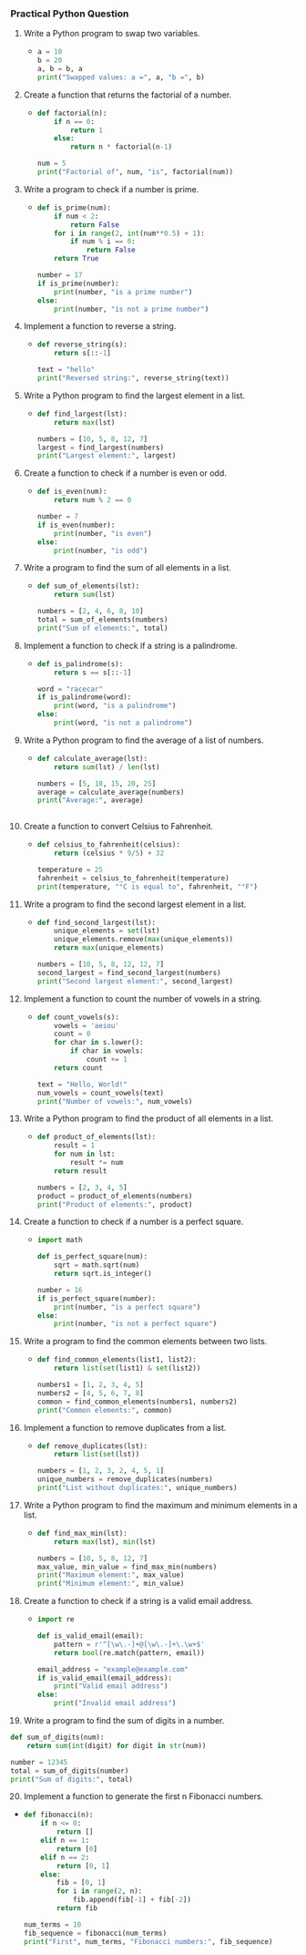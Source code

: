 ### Practical Python Question

1. Write a Python program to swap two variables.
   - ```python
     a = 10
     b = 20
     a, b = b, a
     print("Swapped values: a =", a, "b =", b)
     ```

2. Create a function that returns the factorial of a number.
   - ```python
     def factorial(n):
         if n == 0:
             return 1
         else:
             return n * factorial(n-1)
     
     num = 5
     print("Factorial of", num, "is", factorial(num))
     ```

3. Write a program to check if a number is prime.
   - ```python
     def is_prime(num):
         if num < 2:
             return False
         for i in range(2, int(num**0.5) + 1):
             if num % i == 0:
                 return False
         return True
     
     number = 17
     if is_prime(number):
         print(number, "is a prime number")
     else:
         print(number, "is not a prime number")
     ```

4. Implement a function to reverse a string.
   - ```python
     def reverse_string(s):
         return s[::-1]
     
     text = "hello"
     print("Reversed string:", reverse_string(text))
     ```

5. Write a Python program to find the largest element in a list.
   - ```python
     def find_largest(lst):
         return max(lst)
     
     numbers = [10, 5, 8, 12, 7]
     largest = find_largest(numbers)
     print("Largest element:", largest)
     

6. Create a function to check if a number is even or odd.
   - ```python
     def is_even(num):
         return num % 2 == 0
     
     number = 7
     if is_even(number):
         print(number, "is even")
     else:
         print(number, "is odd")
     ```

7. Write a program to find the sum of all elements in a list.
   - ```python
     def sum_of_elements(lst):
         return sum(lst)
     
     numbers = [2, 4, 6, 8, 10]
     total = sum_of_elements(numbers)
     print("Sum of elements:", total)
     

8. Implement a function to check if a string is a palindrome.
   - ```python
     def is_palindrome(s):
         return s == s[::-1]
     
     word = "racecar"
     if is_palindrome(word):
         print(word, "is a palindrome")
     else:
         print(word, "is not a palindrome")
     ```

9. Write a Python program to find the average of a list of numbers.
   - ```python
     def calculate_average(lst):
         return sum(lst) / len(lst)
     
     numbers = [5, 10, 15, 20, 25]
     average = calculate_average(numbers)
     print("Average:", average)
    
     

10. Create a function to convert Celsius to Fahrenheit.
    - ```python
      def celsius_to_fahrenheit(celsius):
          return (celsius * 9/5) + 32
      
      temperature = 25
      fahrenheit = celsius_to_fahrenheit(temperature)
      print(temperature, "°C is equal to", fahrenheit, "°F")
      

11. Write a program to find the second largest element in a list.
    - ```python
      def find_second_largest(lst):
          unique_elements = set(lst)
          unique_elements.remove(max(unique_elements))
          return max(unique_elements)
      
      numbers = [10, 5, 8, 12, 12, 7]
      second_largest = find_second_largest(numbers)
      print("Second largest element:", second_largest)
      

12. Implement a function to count the number of vowels in a string.
    - ```python
      def count_vowels(s):
          vowels = 'aeiou'
          count = 0
          for char in s.lower():
              if char in vowels:
                  count += 1
          return count
      
      text = "Hello, World!"
      num_vowels = count_vowels(text)
      print("Number of vowels:", num_vowels)
      ```

13. Write a Python program to find the product of all elements in a list.
    - ```python
      def product_of_elements(lst):
          result = 1
          for num in lst:
              result *= num
          return result
      
      numbers = [2, 3, 4, 5]
      product = product_of_elements(numbers)
      print("Product of elements:", product)
      

14. Create a function to check if a number is a perfect square.
    - ```python
      import math

      def is_perfect_square(num):
          sqrt = math.sqrt(num)
          return sqrt.is_integer()
      
      number = 16
      if is_perfect_square(number):
          print(number, "is a perfect square")
      else:
          print(number, "is not a perfect square")
      ```

15. Write a program to find the common elements between two lists.
    - ```python
      def find_common_elements(list1, list2):
          return list(set(list1) & set(list2))
      
      numbers1 = [1, 2, 3, 4, 5]
      numbers2 = [4, 5, 6, 7, 8]
      common = find_common_elements(numbers1, numbers2)
      print("Common elements:", common)
      

16. Implement a function to remove duplicates from a list.
    - ```python
      def remove_duplicates(lst):
          return list(set(lst))
      
      numbers = [1, 2, 3, 2, 4, 5, 1]
      unique_numbers = remove_duplicates(numbers)
      print("List without duplicates:", unique_numbers)
      ```

17. Write a Python program to find the maximum and minimum elements in a list.
    - ```python
      def find_max_min(lst):
          return max(lst), min(lst)
      
      numbers = [10, 5, 8, 12, 7]
      max_value, min_value = find_max_min(numbers)
      print("Maximum element:", max_value)
      print("Minimum element:", min_value)
      

18. Create a function to check if a string is a valid email address.
    - ```python
      import re

      def is_valid_email(email):
          pattern = r'^[\w\.-]+@[\w\.-]+\.\w+$'
          return bool(re.match(pattern, email))
      
      email_address = "example@example.com"
      if is_valid_email(email_address):
          print("Valid email address")
      else:
          print("Invalid email address")
      ```

19. Write a program to find the sum of digits in a number.

   ```python
   def sum_of_digits(num):
       return sum(int(digit) for digit in str(num))
   
   number = 12345
   total = sum_of_digits(number)
   print("Sum of digits:", total)
   ```



20. Implement a function to generate the first n Fibonacci numbers.
- ```python
  def fibonacci(n):
      if n <= 0:
          return []
      elif n == 1:
          return [0]
      elif n == 2:
          return [0, 1]
      else:
          fib = [0, 1]
          for i in range(2, n):
              fib.append(fib[-1] + fib[-2])
          return fib
  
  num_terms = 10
  fib_sequence = fibonacci(num_terms)
  print("First", num_terms, "Fibonacci numbers:", fib_sequence)
  ```
